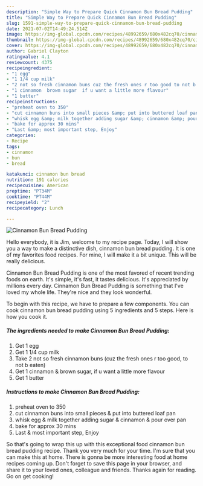 ```yaml
---
description: "Simple Way to Prepare Quick Cinnamon Bun Bread Pudding"
title: "Simple Way to Prepare Quick Cinnamon Bun Bread Pudding"
slug: 1591-simple-way-to-prepare-quick-cinnamon-bun-bread-pudding
date: 2021-07-02T14:49:24.514Z
image: https://img-global.cpcdn.com/recipes/48992659/680x482cq70/cinnamon-bun-bread-pudding-recipe-main-photo.jpg
thumbnail: https://img-global.cpcdn.com/recipes/48992659/680x482cq70/cinnamon-bun-bread-pudding-recipe-main-photo.jpg
cover: https://img-global.cpcdn.com/recipes/48992659/680x482cq70/cinnamon-bun-bread-pudding-recipe-main-photo.jpg
author: Gabriel Clayton
ratingvalue: 4.1
reviewcount: 4375
recipeingredient:
- "1 egg"
- "1 1/4 cup milk"
- "2 not so fresh cinnamon buns cuz the fresh ones r too good to not b eaten"
- "1 cinnamon  brown sugar  if u want a little more flavour"
- "1 butter"
recipeinstructions:
- "preheat oven to 350"
- "cut cinnamon buns into small pieces &amp; put into buttered loaf pan"
- "whisk egg &amp; milk together adding sugar &amp; cinnamon &amp; pour over pan"
- "bake for approx 30 mins"
- "Last &amp; most important step, Enjoy"
categories:
- Recipe
tags:
- cinnamon
- bun
- bread

katakunci: cinnamon bun bread 
nutrition: 191 calories
recipecuisine: American
preptime: "PT34M"
cooktime: "PT44M"
recipeyield: "2"
recipecategory: Lunch

---
```



![Cinnamon Bun Bread Pudding](https://img-global.cpcdn.com/recipes/48992659/680x482cq70/cinnamon-bun-bread-pudding-recipe-main-photo.jpg)

Hello everybody, it is Jim, welcome to my recipe page. Today, I will show you a way to make a distinctive dish, cinnamon bun bread pudding. It is one of my favorites food recipes. For mine, I will make it a bit unique. This will be really delicious.



Cinnamon Bun Bread Pudding is one of the most favored of recent trending foods on earth. It's simple, it's fast, it tastes delicious. It's appreciated by millions every day. Cinnamon Bun Bread Pudding is something that I've loved my whole life. They're nice and they look wonderful.


To begin with this recipe, we have to prepare a few components. You can cook cinnamon bun bread pudding using 5 ingredients and 5 steps. Here is how you cook it.

<!--inarticleads1-->

##### The ingredients needed to make Cinnamon Bun Bread Pudding:

1. Get 1 egg
1. Get 1 1/4 cup milk
1. Take 2 not so fresh cinnamon buns (cuz the fresh ones r too good, to not b eaten)
1. Get 1 cinnamon &amp; brown sugar,  if u want a little more flavour
1. Get 1 butter




<!--inarticleads2-->

##### Instructions to make Cinnamon Bun Bread Pudding:

1. preheat oven to 350
1. cut cinnamon buns into small pieces &amp; put into buttered loaf pan
1. whisk egg &amp; milk together adding sugar &amp; cinnamon &amp; pour over pan
1. bake for approx 30 mins
1. Last &amp; most important step, Enjoy




So that's going to wrap this up with this exceptional food cinnamon bun bread pudding recipe. Thank you very much for your time. I'm sure that you can make this at home. There is gonna be more interesting food at home recipes coming up. Don't forget to save this page in your browser, and share it to your loved ones, colleague and friends. Thanks again for reading. Go on get cooking!

